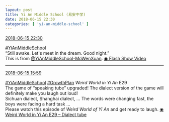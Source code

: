 ```yaml
---
layout: post
title: Yi An Middle School (易安中学)
date: 2018-06-15 22:30
categories: [ 'yi-an-middle-school' ]
---
```


<div class="weibo-info">
  <a href="https://weibo.com/6074218720/GlwCeivoe">2018-06-15 22:30</a>
</div>

[#YiAnMiddleSchool](https://weibo.com/p/100808e5c67e0668537d4caddefd946dcff208/super_index)  
“Still awake. Let's meet in the dream. Good night.”  
This is from [@YiAnMiddleSchool-MoWenXuan](https://weibo.com/u/6505418468). [◉ Flash Show Video](https://weibo.com/tv/v/GlwCeivoe?fid=1034:f989640913bd621031efdc3ff6a1f8a8)

<!-- more -->

---

<div class="weibo-info">
  <a href="https://weibo.com/6074218720/Glu3Lb179">2018-06-15 15:59</a>
</div>

[#YiAnMiddleSchool](https://weibo.com/p/100808e5c67e0668537d4caddefd946dcff208/super_index) [#GrowthPlan](https://weibo.com/p/100808fe7264e4339c41df171df3260846e152) *Weird World in Yi An* E29  
The game of “speaking tube” upgraded! The dialect version of the game will definitely make you laugh out loud!  
Sichuan dialect, Shanghai dialect, … The words were changing fast, the boys were facing a hard task …  
Please watch this episode of *Weird World of Yi An* and get ready to laugh. [◉ Weird World in Yi An E29 – Dialect tube](https://www.mgtv.com/b/323708/4431827.html)
